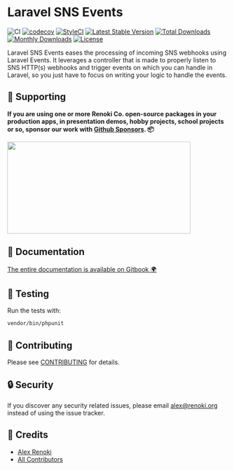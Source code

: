 Laravel SNS Events
==================

![CI](https://github.com/renoki-co/laravel-sns-events/workflows/CI/badge.svg?branch=master)
[![codecov](https://codecov.io/gh/renoki-co/laravel-sns-events/branch/master/graph/badge.svg)](https://codecov.io/gh/renoki-co/laravel-sns-events/branch/master)
[![StyleCI](https://github.styleci.io/repos/189254977/shield?branch=master)](https://github.styleci.io/repos/189254977)
[![Latest Stable Version](https://poser.pugx.org/rennokki/laravel-sns-events/v/stable)](https://packagist.org/packages/rennokki/laravel-sns-events)
[![Total Downloads](https://poser.pugx.org/rennokki/laravel-sns-events/downloads)](https://packagist.org/packages/rennokki/laravel-sns-events)
[![Monthly Downloads](https://poser.pugx.org/rennokki/laravel-sns-events/d/monthly)](https://packagist.org/packages/rennokki/laravel-sns-events)
[![License](https://poser.pugx.org/rennokki/laravel-sns-events/license)](https://packagist.org/packages/rennokki/laravel-sns-events)

Laravel SNS Events eases the processing of incoming SNS webhooks using Laravel Events. It leverages a controller that is made to properly listen to SNS HTTP(s) webhooks and trigger events on which you can handle in Laravel, so you just have to focus on writing your logic to handle the events.

## 🤝 Supporting

**If you are using one or more Renoki Co. open-source packages in your production apps, in presentation demos, hobby projects, school projects or so, sponsor our work with [Github Sponsors](https://github.com/sponsors/rennokki). 📦**

[<img src="https://github-content.s3.fr-par.scw.cloud/static/19.jpg" height="210" width="418" />](https://github-content.renoki.org/github-repo/19)

## 📃 Documentation

[The entire documentation is available on Gitbook 🌍](https://laravel-sns-events.renoki.org/)

## 🐛 Testing

Run the tests with:

``` bash
vendor/bin/phpunit
```

## 🤝 Contributing

Please see [CONTRIBUTING](CONTRIBUTING.md) for details.

## 🔒  Security

If you discover any security related issues, please email alex@renoki.org instead of using the issue tracker.

## 🎉 Credits

- [Alex Renoki](https://github.com/rennokki)
- [All Contributors](../../contributors)
